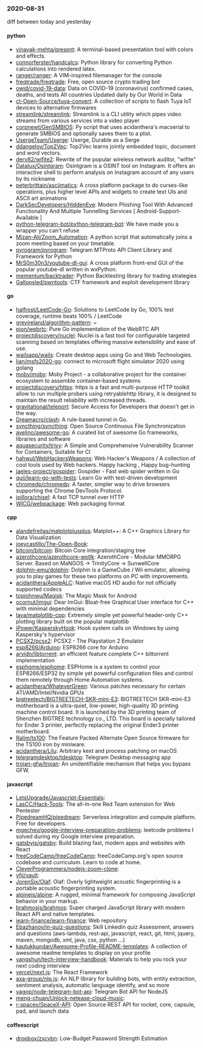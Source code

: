 ### 2020-08-31
diff between today and yesterday

#### python
* [vinayak-mehta/present](https://github.com/vinayak-mehta/present): A terminal-based presentation tool with colors and effects.
* [connorferster/handcalcs](https://github.com/connorferster/handcalcs): Python library for converting Python calculations into rendered latex.
* [ranger/ranger](https://github.com/ranger/ranger): A VIM-inspired filemanager for the console
* [freqtrade/freqtrade](https://github.com/freqtrade/freqtrade): Free, open source crypto trading bot
* [owid/covid-19-data](https://github.com/owid/covid-19-data): Data on COVID-19 (coronavirus) confirmed cases, deaths, and tests  All countries  Updated daily by Our World in Data
* [ct-Open-Source/tuya-convert](https://github.com/ct-Open-Source/tuya-convert): A collection of scripts to flash Tuya IoT devices to alternative firmwares
* [streamlink/streamlink](https://github.com/streamlink/streamlink): Streamlink is a CLI utility which pipes video streams from various services into a video player
* [corpnewt/GenSMBIOS](https://github.com/corpnewt/GenSMBIOS): Py script that uses acidanthera's macserial to generate SMBIOS and optionally saves them to a plist.
* [UsergeTeam/Userge](https://github.com/UsergeTeam/Userge): Userge, Durable as a Serge
* [ddangelov/Top2Vec](https://github.com/ddangelov/Top2Vec): Top2Vec learns jointly embedded topic, document and word vectors.
* [derv82/wifite2](https://github.com/derv82/wifite2): Rewrite of the popular wireless network auditor, "wifite"
* [Datalux/Osintgram](https://github.com/Datalux/Osintgram): Osintgram is a OSINT tool on Instagram. It offers an interactive shell to perform analysis on Instagram account of any users by its nickname
* [peterbrittain/asciimatics](https://github.com/peterbrittain/asciimatics): A cross platform package to do curses-like operations, plus higher level APIs and widgets to create text UIs and ASCII art animations
* [DarkSecDevelopers/HiddenEye](https://github.com/DarkSecDevelopers/HiddenEye): Modern Phishing Tool With Advanced Functionality And Multiple Tunnelling Services [ Android-Support-Available ]
* [python-telegram-bot/python-telegram-bot](https://github.com/python-telegram-bot/python-telegram-bot): We have made you a wrapper you can't refuse
* [Mizan-Ali/Zoom_Automation](https://github.com/Mizan-Ali/Zoom_Automation): A python script that automatically joins a zoom meeting based on your timetable.
* [pyrogram/pyrogram](https://github.com/pyrogram/pyrogram): Telegram MTProto API Client Library and Framework for Python
* [MrS0m30n3/youtube-dl-gui](https://github.com/MrS0m30n3/youtube-dl-gui): A cross platform front-end GUI of the popular youtube-dl written in wxPython.
* [mementum/backtrader](https://github.com/mementum/backtrader): Python Backtesting library for trading strategies
* [Gallopsled/pwntools](https://github.com/Gallopsled/pwntools): CTF framework and exploit development library

#### go
* [halfrost/LeetCode-Go](https://github.com/halfrost/LeetCode-Go):  Solutions to LeetCode by Go, 100% test coverage, runtime beats 100% / LeetCode 
* [greyireland/algorithm-pattern](https://github.com/greyireland/algorithm-pattern): ~
* [pion/webrtc](https://github.com/pion/webrtc): Pure Go implementation of the WebRTC API
* [projectdiscovery/nuclei](https://github.com/projectdiscovery/nuclei): Nuclei is a fast tool for configurable targeted scanning based on templates offering massive extensibility and ease of use.
* [wailsapp/wails](https://github.com/wailsapp/wails): Create desktop apps using Go and Web Technologies.
* [lian/msfs2020-go](https://github.com/lian/msfs2020-go): connect to microsoft flight simulator 2020 using golang
* [moby/moby](https://github.com/moby/moby): Moby Project - a collaborative project for the container ecosystem to assemble container-based systems
* [projectdiscovery/httpx](https://github.com/projectdiscovery/httpx): httpx is a fast and multi-purpose HTTP toolkit allow to run multiple probers using retryablehttp library, it is designed to maintain the result reliability with increased threads.
* [gravitational/teleport](https://github.com/gravitational/teleport): Secure Access for Developers that doesn't get in the way.
* [Dreamacro/clash](https://github.com/Dreamacro/clash): A rule-based tunnel in Go.
* [syncthing/syncthing](https://github.com/syncthing/syncthing): Open Source Continuous File Synchronization
* [avelino/awesome-go](https://github.com/avelino/awesome-go): A curated list of awesome Go frameworks, libraries and software
* [aquasecurity/trivy](https://github.com/aquasecurity/trivy): A Simple and Comprehensive Vulnerability Scanner for Containers, Suitable for CI
* [hahwul/WebHackersWeapons](https://github.com/hahwul/WebHackersWeapons):  Web Hacker's Weapons / A collection of cool tools used by Web hackers. Happy hacking , Happy bug-hunting
* [jaeles-project/gospider](https://github.com/jaeles-project/gospider): Gospider - Fast web spider written in Go
* [quii/learn-go-with-tests](https://github.com/quii/learn-go-with-tests): Learn Go with test-driven development
* [chromedp/chromedp](https://github.com/chromedp/chromedp): A faster, simpler way to drive browsers supporting the Chrome DevTools Protocol.
* [jpillora/chisel](https://github.com/jpillora/chisel): A fast TCP tunnel over HTTP
* [WICG/webpackage](https://github.com/WICG/webpackage): Web packaging format

#### cpp
* [alandefreitas/matplotplusplus](https://github.com/alandefreitas/matplotplusplus): Matplot++: A C++ Graphics Library for Data Visualization 
* [joeycastillo/The-Open-Book](https://github.com/joeycastillo/The-Open-Book): 
* [bitcoin/bitcoin](https://github.com/bitcoin/bitcoin): Bitcoin Core integration/staging tree
* [azerothcore/azerothcore-wotlk](https://github.com/azerothcore/azerothcore-wotlk): AzerothCore - Modular MMORPG Server. Based on MaNGOS -> TrinityCore -> SunwellCore
* [dolphin-emu/dolphin](https://github.com/dolphin-emu/dolphin): Dolphin is a GameCube / Wii emulator, allowing you to play games for these two platforms on PC with improvements.
* [acidanthera/AppleALC](https://github.com/acidanthera/AppleALC): Native macOS HD audio for not officially supported codecs
* [topjohnwu/Magisk](https://github.com/topjohnwu/Magisk): The Magic Mask for Android
* [ocornut/imgui](https://github.com/ocornut/imgui): Dear ImGui: Bloat-free Graphical User interface for C++ with minimal dependencies
* [lava/matplotlib-cpp](https://github.com/lava/matplotlib-cpp): Extremely simple yet powerful header-only C++ plotting library built on the popular matplotlib
* [iPower/KasperskyHook](https://github.com/iPower/KasperskyHook): Hook system calls on Windows by using Kaspersky's hypervisor
* [PCSX2/pcsx2](https://github.com/PCSX2/pcsx2): PCSX2 - The Playstation 2 Emulator
* [esp8266/Arduino](https://github.com/esp8266/Arduino): ESP8266 core for Arduino
* [arvidn/libtorrent](https://github.com/arvidn/libtorrent): an efficient feature complete C++ bittorrent implementation
* [esphome/esphome](https://github.com/esphome/esphome): ESPHome is a system to control your ESP8266/ESP32 by simple yet powerful configuration files and control them remotely through Home Automation systems.
* [acidanthera/WhateverGreen](https://github.com/acidanthera/WhateverGreen): Various patches necessary for certain ATI/AMD/Intel/Nvidia GPUs
* [bigtreetech/BIGTREETECH-SKR-mini-E3](https://github.com/bigtreetech/BIGTREETECH-SKR-mini-E3): BIGTREETECH SKR-mini-E3 motherboard is a ultra-quiet, low-power, high-quality 3D printing machine control board. It is launched by the 3D printing team of Shenzhen BIGTREE technology co., LTD. This board is specially tailored for Ender 3 printer, perfectly replacing the original Ender3 printer motherboard.
* [Ralim/ts100](https://github.com/Ralim/ts100): The Feature Packed Alternate Open Source firmware for the TS100 iron by miniware.
* [acidanthera/Lilu](https://github.com/acidanthera/Lilu): Arbitrary kext and process patching on macOS
* [telegramdesktop/tdesktop](https://github.com/telegramdesktop/tdesktop): Telegram Desktop messaging app
* [trojan-gfw/trojan](https://github.com/trojan-gfw/trojan): An unidentifiable mechanism that helps you bypass GFW.

#### javascript
* [LetsUpgrade/Javascript-Essentials](https://github.com/LetsUpgrade/Javascript-Essentials): 
* [LasCC/Hack-Tools](https://github.com/LasCC/Hack-Tools): The all-in-one Red Team extension for Web Pentester 
* [PipedreamHQ/pipedream](https://github.com/PipedreamHQ/pipedream): Serverless integration and compute platform. Free for developers.
* [mgechev/google-interview-preparation-problems](https://github.com/mgechev/google-interview-preparation-problems): leetcode problems I solved during my Google interview preparation.
* [gatsbyjs/gatsby](https://github.com/gatsbyjs/gatsby): Build blazing fast, modern apps and websites with React
* [freeCodeCamp/freeCodeCamp](https://github.com/freeCodeCamp/freeCodeCamp): freeCodeCamp.org's open source codebase and curriculum. Learn to code at home.
* [CleverProgrammers/nodejs-zoom-clone](https://github.com/CleverProgrammers/nodejs-zoom-clone): 
* [yfii/vault](https://github.com/yfii/vault): 
* [JorenSix/Olaf](https://github.com/JorenSix/Olaf): Olaf: Overly lightweight acoustic fingerprinting is a portable acoustic fingerprinting system.
* [alpinejs/alpine](https://github.com/alpinejs/alpine): A rugged, minimal framework for composing JavaScript behavior in your markup.
* [brahmosjs/brahmos](https://github.com/brahmosjs/brahmos): Super charged JavaScript library with modern React API and native templates.
* [iearn-finance/iearn-finance](https://github.com/iearn-finance/iearn-finance): Web repository
* [Ebazhanov/in-quiz-questions](https://github.com/Ebazhanov/in-quiz-questions): Skill Linkedin quiz Assessment, answers and questions (aws-lambda, rest-api, javascript, react, git, html, jquery, maven, mongodb, xml, java, css, python ...)   
* [kautukkundan/Awesome-Profile-README-templates](https://github.com/kautukkundan/Awesome-Profile-README-templates): A collection of awesome readme templates to display on your profile
* [yangshun/tech-interview-handbook](https://github.com/yangshun/tech-interview-handbook):  Materials to help you rock your next coding interview
* [vercel/next.js](https://github.com/vercel/next.js): The React Framework
* [axa-group/nlp.js](https://github.com/axa-group/nlp.js): An NLP library for building bots, with entity extraction, sentiment analysis, automatic language identify, and so more
* [yagop/node-telegram-bot-api](https://github.com/yagop/node-telegram-bot-api): Telegram Bot API for NodeJS
* [meng-chuan/Unlock-netease-cloud-music](https://github.com/meng-chuan/Unlock-netease-cloud-music): 
* [r-spacex/SpaceX-API](https://github.com/r-spacex/SpaceX-API):  Open Source REST API for rocket, core, capsule, pad, and launch data

#### coffeescript
* [dropbox/zxcvbn](https://github.com/dropbox/zxcvbn): Low-Budget Password Strength Estimation
